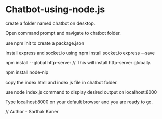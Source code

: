 # Chatbot-using-node.js

create a folder named chatbot on desktop.

Open command prompt and navigate to chatbot folder.

use npm init to create a package.json

Install express and socket.io using npm install socket.io express --save

npm install --global http-server // This will install http-server globally.

npm install node-nlp

copy the index.html and index.js file in chatbot folder.

use node index.js command to display desired output on localhost:8000

Type localhost:8000 on your default browser and you are ready to go.

// Author - Sarthak Kaner
